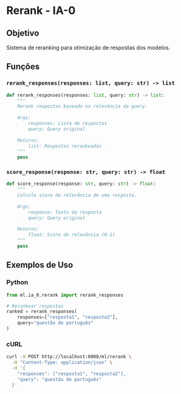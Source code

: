 # Rerank - IA-0

## Objetivo
Sistema de reranking para otimização de respostas dos modelos.

## Funções

### `rerank_responses(responses: list, query: str) -> list`
```python
def rerank_responses(responses: list, query: str) -> list:
    """
    Rerank respostas baseado na relevância da query.
    
    Args:
        responses: Lista de respostas
        query: Query original
    
    Returns:
        list: Respostas rerankeadas
    """
    pass
```

### `score_response(response: str, query: str) -> float`
```python
def score_response(response: str, query: str) -> float:
    """
    Calcula score de relevância de uma resposta.
    
    Args:
        response: Texto da resposta
        query: Query original
    
    Returns:
        float: Score de relevância (0-1)
    """
    pass
```

## Exemplos de Uso

### Python
```python
from ml.ia_0.rerank import rerank_responses

# Rerankear respostas
ranked = rerank_responses(
    responses=["resposta1", "resposta2"],
    query="questão de português"
)
```

### cURL
```bash
curl -X POST http://localhost:8000/ml/rerank \
  -H "Content-Type: application/json" \
  -d '{
    "responses": ["resposta1", "resposta2"],
    "query": "questão de português"
  }'
```
